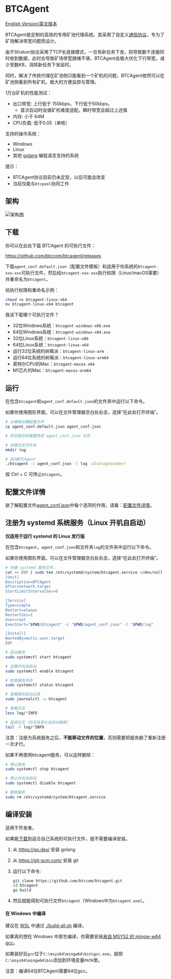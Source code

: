 # BTCAgent

[English Version/英文版本](README.md)

BTCAgent是定制的高效的专用矿池代理系统。其采用了自定义[通信协议](https://github.com/btccom/btcpool/blob/master/docs/AGENT.md)，专为了矿场解决带宽问题而设计。

由于Stratum协议采用了TCP长连接模式，一旦有新任务下发，则导致数千连接同时收到数据，此时会导致矿场带宽拥堵不堪，BTCAgent会极大优化下行带宽，减少至数KB，消除新任务下发延时。

同时，解决了传统代理在矿池侧只能看到一个矿机的问题，BTCAgent依然可以在矿池侧看到所有矿机，极大的方便监控与管理。

1万台矿机的性能测试：

* 出口带宽: 上行低于 150kbps，下行低于50kbps。
  * 首次启动时会做矿机难度适配，瞬时带宽会超过上述值
* 内存: 小于 64M
* CPU负载: 低于0.05（单核）

支持的操作系统：
* Windows
* Linux
* 其他 [golang](https://go.dev/) 编程语言支持的系统

提示：

* BTCAgent协议目前仍未定型，以后可能会改变
* 当前仅能与`btcpool`协同工作

## 架构

![架构图](docs/architecture.png)

## 下载

你可以在此处下载 BTCAgent 的可执行文件：

https://github.com/btccom/btcagent/releases

下载`agent_conf.default.json`（配置文件模板）和适用于你系统的`btcagent-xxx-xxx`可执行文件，然后给`btcagent-xxx-xxx`执行权限（Linux/macOS需要）并重命名为`btcagent`。

给执行权限和重命名示例：
```bash
chmod +x btcagent-linux-x64
mv btcagent-linux-x64 btcagent
```

我该下载哪个可执行文件？
* 32位Windows系统：`btcagent-windows-x86.exe`
* 64位Windows系统：`btcagent-windows-x64.exe`
* 32位Linux系统：`btcagent-linux-x86`
* 64位Linux系统：`btcagent-linux-x64`
* 运行32位系统的树莓派：`btcagent-linux-arm`
* 运行64位系统的树莓派：`btcagent-linux-arm64`
* 英特尔CPU的Mac：`btcagent-macos-x64`
* M1芯片的Mac：`btcagent-macos-arm64`

## 运行

在包含`btcagent`和`agent_conf.default.json`的文件夹中运行以下命令。

如果你使用图形界面，可以在文件管理器空白处右击，选择“在此处打开终端”。

```bash
# 从模板创建配置文件
cp agent_conf.default.json agent_conf.json

# 然后按你的需要修改`agent_conf.json`文件

# 创建日志文件夹
mkdir log

# 启动BTCAgent
./btcagent -c agent_conf.json -l log -alsologtostderr
```

按 Ctrl + C 可停止`btcagent`。

## 配置文件详情

欲了解配置文件[agent_conf.json](agent_conf.json)中每个选项的作用，请看：[配置文件详情](docs/ConfigFileDetails-zhCN.md)。

## 注册为 systemd 系统服务（Linux 开机自启动）

**仅适用于运行 systemd 的 Linux 发行版**

在包含`btcagent`，`agent_conf.json`和文件夹`log`的文件夹中运行以下命令。

如果你使用图形界面，可以在文件管理器空白处右击，选择“在此处打开终端”。

```bash
# 创建 systemd 服务文件。
cat << EOF | sudo tee /etc/systemd/system/btcagent.service >/dev/null
[Unit]
Description=BTCAgent
After=network.target
StartLimitIntervalSec=0

[Service]
Type=simple
Restart=always
RestartSec=1
User=root
ExecStart="$PWD/btcagent" -c "$PWD/agent_conf.json" -l "$PWD/log"

[Install]
WantedBy=multi-user.target
EOF

# 启动服务
sudo systemctl start btcagent

# 设置开机自启动
sudo systemctl enable btcagent

# 检查服务状态
sudo systemctl status btcagent

# 查看服务启动记录
sudo journalctl -u btcagent

# 查看日志
less log/*INFO

# 监视日志（日志有变化会自动刷新）
tail -F log/*INFO
```

注意：注册为系统服务之后，**不能移动文件的位置**，否则需要把服务删了重新注册一次才行。

如果不再使用btcagent服务，可以这样删除：

```bash
# 停止服务
sudo systemctl stop btcagent

# 禁止开机自启动
sudo systemctl disable btcagent

# 删除服务
sudo rm /etc/systemd/system/btcagent.service
```

## 编译安装

适用于开发者。

如果能[下载](https://github.com/btccom/btcagent/releases)到适合自己系统的可执行文件，就不需要编译安装。

1. 从 https://go.dev/ 安装 golang

2. 从 https://git-scm.com/ 安装 git

3. 运行以下命令:
   ```bash
   git clone https://github.com/btccom/btcagent.git
   cd btcagent
   go build
   ```

4. 然后就能得到可执行文件`btcagent`（Windows中为`btcagent.exe`）。

#### 在 Windows 中编译

建议在 [WSL](https://aka.ms/wsl) 中通过 [./build-all.sh](./build-all.sh) 编译。

如果真的想在 Windows 中原生编译，你需要安装[来自 MSYS2 的 mingw-w64 gcc](https://www.mingw-w64.org/downloads/#msys2)。

如果装好后`gcc`位于`C:\msys64\mingw64\bin\gcc.exe`，就把`C:\msys64\mingw64\bin`添加到环境变量`PATH`里。

注意：编译64位BTCAgent需要64位gcc。
